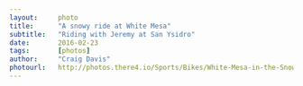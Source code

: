 ```yaml
---
layout:     photo
title:      "A snowy ride at White Mesa"
subtitle:   "Riding with Jeremy at San Ysidro"
date:       2016-02-23
tags:       [photos]
author:     "Craig Davis"
photourl:   http://photos.there4.io/Sports/Bikes/White-Mesa-in-the-Snow/
---
```

